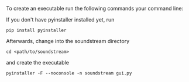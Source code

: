 To create an executable run the following commands your command line:


If you don't have pyinstaller installed yet, run

```
pip install pyinstaller
```

Afterwards, change into the soundstream directory

```
cd <path/to/soundstream>
```

and create the executable

```
pyinstaller -F --noconsole -n soundstream gui.py
```
